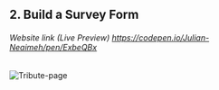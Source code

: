 ## 2. Build a Survey Form
###### Website link (Live Preview) https://codepen.io/Julian-Neaimeh/pen/ExbeQBx

![Tribute-page](https://github.com/JulianNeaimeh/FreeCodeCamp-Responsive-Web-Design-Certification-Projects/blob/main/Images/2.%20Survey%20Form.png)

